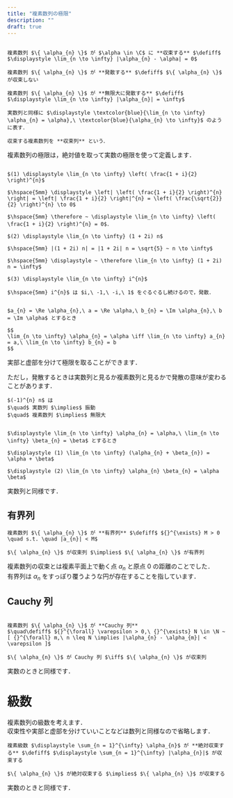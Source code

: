 ```yaml
---
title: "複素数列の極限"
description: ""
draft: true
---
```


~~~definition:複素数列の極限

複素数列 $\{ \alpha_{n} \}$ が $\alpha \in \C$ に **収束する** $\defiff$ $\displaystyle \lim_{n \to \infty} |\alpha_{n} - \alpha| = 0$

複素数列 $\{ \alpha_{n} \}$ が **発散する** $\defiff$ $\{ \alpha_{n} \}$ が収束しない

複素数列 $\{ \alpha_{n} \}$ が **無限大に発散する** $\defiff$ $\displaystyle \lim_{n \to \infty} |\alpha_{n}| = \infty$

実数列と同様に $\displaystyle \textcolor{blue}{\lim_{n \to \infty} \alpha_{n} = \alpha},\ \textcolor{blue}{\alpha_{n} \to \infty}$ のように表す．

収束する複素数列を **収束列** という．

~~~

複素数列の極限は，絶対値を取って実数の極限を使って定義します．

```spoiler:close:例

$(1) \displaystyle \lim_{n \to \infty} \left( \frac{1 + i}{2} \right)^{n}$

$\hspace{5mm} \displaystyle \left| \left( \frac{1 + i}{2} \right)^{n} \right| = \left| \frac{1 + i}{2} \right|^{n} = \left( \frac{\sqrt{2}}{2} \right)^{n} \to 0$

$\hspace{5mm} \therefore ~ \displaystyle \lim_{n \to \infty} \left( \frac{1 + i}{2} \right)^{n} = 0$．

$(2) \displaystyle \lim_{n \to \infty} (1 + 2i) n$

$\hspace{5mm} |(1 + 2i) n| = |1 + 2i| n = \sqrt{5} ~ n \to \infty$

$\hspace{5mm} \displaystyle ~ \therefore \lim_{n \to \infty} (1 + 2i) n = \infty$

$(3) \displaystyle \lim_{n \to \infty} i^{n}$

$\hspace{5mm} i^{n}$ は $i,\ -1,\ -i,\ 1$ をぐるぐるし続けるので，発散．

```

~~~theorem:複素数列の極限

$a_{n} = \Re \alpha_{n},\ a = \Re \alpha,\ b_{n} = \Im \alpha_{n},\ b = \Im \alpha$ とするとき

$$
\lim_{n \to \infty} \alpha_{n} = \alpha \iff \lim_{n \to \infty} a_{n} = a,\ \lim_{n \to \infty} b_{n} = b
$$

~~~

実部と虚部を分けて極限を取ることができます．  

ただし，発散するときは実数列と見るか複素数列と見るかで発散の意味が変わることがあります．

```spoiler:close:例
$(-1)^{n} n$ は  
$\quad$ 実数列 $\implies$ 振動  
$\quad$ 複素数列 $\implies$ 無限大
```

~~~theorem:極限の演算

$\displaystyle \lim_{n \to \infty} \alpha_{n} = \alpha,\ \lim_{n \to \infty} \beta_{n} = \beta$ とするとき

$\displaystyle (1) \lim_{n \to \infty} (\alpha_{n} + \beta_{n}) = \alpha + \beta$

$\displaystyle (2) \lim_{n \to \infty} \alpha_{n} \beta_{n} = \alpha \beta$

~~~

実数列と同様です．

## 有界列

~~~definition:有界列
複素数列 $\{ \alpha_{n} \}$ が **有界列** $\defiff$ ${}^{\exists} M > 0 \quad s.t. \quad |a_{n}| < M$
~~~

~~~theorem:有界列
$\{ \alpha_{n} \}$ が収束列 $\implies$ $\{ \alpha_{n} \}$ が有界列
~~~

複素数列の収束とは複素平面上で動く点 $\alpha_{n}$ と原点 $0$ の距離のことでした．  
有界列は $\alpha_{n}$ をすっぽり覆うような円が存在することを指しています．

## Cauchy 列

~~~definition:Cauchy列

複素数列 $\{ \alpha_{n} \}$ が **Cauchy 列**  
$\quad\defiff$ ${}^{\forall} \varepsilon > 0,\ {}^{\exists} N \in \N ~ [ {}^{\forall} m,\ n \leq N \implies |\alpha_{n} - \alpha_{m}| < \varepsilon ]$

~~~

~~~theorem:Cauchy列
$\{ \alpha_{n} \}$ が Cauchy 列 $\iff$ $\{ \alpha_{n} \}$ が収束列
~~~

実数のときと同様です．

# 級数

複素数列の級数を考えます．  
収束性や実部と虚部を分けていいことなどは数列と同様なので省略します．

~~~definition:絶対収束
複素級数 $\displaystyle \sum_{n = 1}^{\infty} \alpha_{n}$ が **絶対収束する** $\defiff$ $\displaystyle \sum_{n = 1}^{\infty} |\alpha_{n}|$ が収束する
~~~

~~~theorem:絶対収束
$\{ \alpha_{n} \}$ が絶対収束する $\implies$ $\{ \alpha_{n} \}$ が収束する
~~~

実数のときと同様です．
